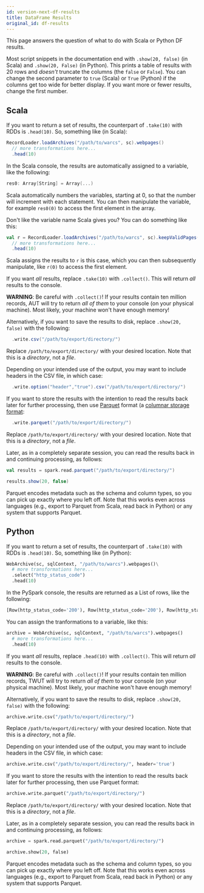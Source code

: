 ```yaml
---
id: version-next-df-results
title: DataFrame Results
original_id: df-results
---
```


This page answers the question of what to do with Scala or Python DF results.

Most script snippets in the documentation end with `.show(20, false)` (in
Scala) and `.show(20, False)` (in Python).
This prints a table of results with 20 rows and _doesn't_ truncate the columns
(the `false` or `False`).
You can change the second parameter to `true` (Scala) or `True` (Python) if the
columns get too wide for better display.
If you want more or fewer results, change the first number.

## Scala

If you want to return a set of results, the counterpart of `.take(10)` with
RDDs is `.head(10)`.
So, something like (in Scala):

```scala
RecordLoader.loadArchives("/path/to/warcs", sc).webpages()
  // more transformations here...
  .head(10)
```

In the Scala console, the results are automatically assigned to a variable,
like the following:

```scala
res0: Array[String] = Array(...)
```

Scala automatically numbers the variables, starting at 0, so that the number
will increment with each statement.
You can then manipulate the variable, for example `res0(0)` to access the first
element in the array.

Don't like the variable name Scala gives you?
You can do something like this:

```scala
val r = RecordLoader.loadArchives("/path/to/warcs", sc).keepValidPages()
  // more transformations here...
  .head(10)
```

Scala assigns the results to `r` is this case, which you can then subsequently
manipulate, like `r(0)` to access the first element.

If you want _all_ results, replace `.take(10)` with `.collect()`.
This will return _all_ results to the console.

**WARNING**: Be careful with `.collect()`! If your results contain ten million
records, AUT will try to return _all of them_  to your console (on your
physical machine).
Most likely, your machine won't have enough memory!

Alternatively, if you want to save the results to disk, replace `.show(20,
false)` with the following:

```scala
  .write.csv("/path/to/export/directory/")
```

Replace `/path/to/export/directory/` with your desired location.
Note that this is a _directory_, not a _file_.

Depending on your intended use of the output, you may want to include headers
in the CSV file, in which case:

```scala
  .write.option("header","true").csv("/path/to/export/directory/")
```

If you want to store the results with the intention to read the results back
later for further processing, then use [Parquet](https://parquet.apache.org/)
format (a [columnar storage
format](http://en.wikipedia.org/wiki/Column-oriented_DBMS):

```scala
  .write.parquet("/path/to/export/directory/")
```

Replace `/path/to/export/directory/` with your desired location.
Note that this is a _directory_, not a _file_.

Later, as in a completely separate session, you can read the results back in
and continuing processing, as follows:

```scala
val results = spark.read.parquet("/path/to/export/directory/")

results.show(20, false)
```

Parquet encodes metadata such as the schema and column types, so you can pick
up exactly where you left off.
Note that this works even across languages (e.g., export to Parquet from Scala,
read back in Python) or any system that supports Parquet.

## Python

If you want to return a set of results, the counterpart of `.take(10)` with
RDDs is `.head(10)`.
So, something like (in Python):

```python
WebArchive(sc, sqlContext, "/path/to/warcs").webpages()\
  # more transformations here...
  .select("http_status_code")
  .head(10)
```

In the PySpark console, the results are returned as a List of rows, like the following:

```python
[Row(http_status_code='200'), Row(http_status_code='200'), Row(http_status_code='200'), Row(http_status_code='200'), Row(http_status_code='200'), Row(http_status_code='200'), Row(http_status_code='200'), Row(http_status_code='200'), Row(http_status_code='200'), Row(http_status_code='200')]
```

You can assign the tranformations to a variable, like this:

```python
archive = WebArchive(sc, sqlContext, "/path/to/warcs").webpages()
  # more transformations here...
  .head(10)
```

If you want _all_ results, replace `.head(10)` with `.collect()`.
This will return _all_ results to the console.

**WARNING**: Be careful with `.collect()`! If your results contain ten million
records, TWUT will try to return _all of them_  to your console (on your
physical machine).
Most likely, your machine won't have enough memory!

Alternatively, if you want to save the results to disk, replace `.show(20,
false)` with the following:

```python
archive.write.csv("/path/to/export/directory/")
```

Replace `/path/to/export/directory/` with your desired location.
Note that this is a _directory_, not a _file_.

Depending on your intended use of the output, you may want to include headers
in the CSV file, in which case:

```python
archive.write.csv("/path/to/export/directory/", header='true')
```

If you want to store the results with the intention to read the results back
later for further processing, then use Parquet format:

```python
archive.write.parquet("/path/to/export/directory/")
```

Replace `/path/to/export/directory/` with your desired location.
Note that this is a _directory_, not a _file_.

Later, as in a completely separate session, you can read the results back in
and continuing processing, as follows:

```python
archive = spark.read.parquet("/path/to/export/directory/")

archive.show(20, false)
```

Parquet encodes metadata such as the schema and column types, so you can pick
up exactly where you left off.
Note that this works even across languages (e.g., export to Parquet from Scala,
read back in Python) or any system that supports Parquet.
